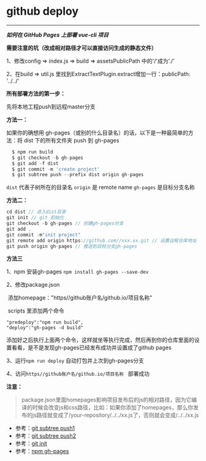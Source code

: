 
# github deploy

----
***如何在 GitHub Pages 上部署 vue-cli 项目***

**需要注意的坑（改成相对路径才可以直接访问生成的静态文件）**

 1、修改config => index.js => build => assetsPublicPath 中的'/'成为'./'

 2、在build => util.js 里找到ExtractTextPlugin.extract增加一行：publicPath: '../../'



**所有部署方法的第一步：**

先将本地工程push到远程master分支

**方法一：**

如果你的确想用 gh-pages（或别的什么目录名）的话，以下是一种最简单的方法：将 dist 下的所有文件夹 push 到 gh-pages

```js
  $ npm run build
  $ git checkout -b gh-pages
  $ git add -f dist
  $ git commit -m 'create project'
  $ git subtree push --prefix dist origin gh-pages
```
`dist` 代表子树所在的目录名
`origin` 是 remote name
`gh-pages` 是目标分支名称

**方法二：**

```js
cd dist // 进入dist目录
git init // git 初始化
git checkout -b gh-pages // 创建gh-pages分支
git add . 
git commit -m"init project"
git remote add origin https://github.com//xxx.xx.git // 设置远程仓库地址
git push origin gh-pages // 推送到目标分支gh-pages
```

**方法三**

1、npm 安装gh-pages `npm install gh-pages --save-dev`

2、修改package.json 

​	添加homepage："https//github账户名/github.io/项目名称"

​	scripts 里添加两个命令

```
"predeploy":"npm run build",
"deploy":"gh-pages -d build"
```

添加好之后执行上面两个命令，这样就坐等执行完成，然后再到你的仓库里面的设置看看，是不是发现gh-pages已经发布成功并设置成了github pages

3、运行`npm run deploy` 自动打包并上次到gh-pages分支

4、访问`https//github账户名/github.io/项目名称 ` 部署成功

 **注意：**

> package.json里面homepages影响项目发布后的js的相对路径，因为它编译的时候会改变js和css路径，比如：如果你添加了homepages，那么你发布的js路径就变成了/your-repository/../../xx.js了，否则就会变成/../../xx.js

- 参考：[git subtree push1](https://www.jianshu.com/p/cc053119f119)
- 参考：[git subtree push2](https://segmentfault.com/q/1010000007913675?_ea=1490992)
- 参考：[git init](https://blog.csdn.net/nqmysbd/article/details/88764425)
- 参考：[npm gh-pages](https://segmentfault.com/a/1190000010672318)